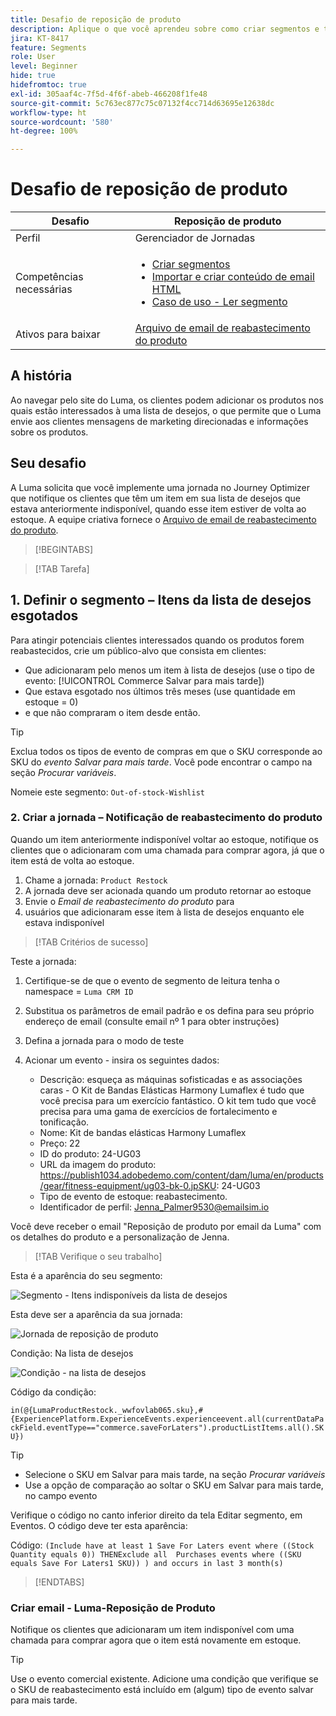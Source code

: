 ```yaml
---
title: Desafio de reposição de produto
description: Aplique o que você aprendeu sobre como criar segmentos e testar suas habilidades.
jira: KT-8417
feature: Segments
role: User
level: Beginner
hide: true
hidefromtoc: true
exl-id: 305aaf4c-7f5d-4f6f-abeb-466208f1fe48
source-git-commit: 5c763ec877c75c07132f4cc714d63695e12638dc
workflow-type: ht
source-wordcount: '580'
ht-degree: 100%

---
```


# Desafio de reposição de produto

| Desafio | Reposição de produto |
|---|---|
| Perfil | Gerenciador de Jornadas |
| Competências necessárias | <ul><li>[Criar segmentos](https://experienceleague.adobe.com/docs/journey-optimizer-learn/tutorials/profiles-segments-subscriptions/create-segments.html?lang=pt-BR)</li><li> [Importar e criar conteúdo de email HTML](https://experienceleague.adobe.com/docs/journey-optimizer-learn/tutorials/email-channel/import-and-author-html-email-content.html?lang=pt-BR)</li><li>[Caso de uso - Ler segmento](https://experienceleague.adobe.com/docs/journey-optimizer-learn/tutorials/create-journeys/use-case-read-segment.html?lang=br-PT)</li> |
| Ativos para baixar | [Arquivo de email de reabastecimento do produto](/help/challenges/assets/email-assets/ProductRestockEmail.html.zip) |

## A história

Ao navegar pelo site do Luma, os clientes podem adicionar os produtos nos quais estão interessados à uma lista de desejos, o que permite que o Luma envie aos clientes mensagens de marketing direcionadas e informações sobre os produtos.

## Seu desafio

A Luma solicita que você implemente uma jornada no Journey Optimizer que notifique os clientes que têm um item em sua lista de desejos que estava anteriormente indisponível, quando esse item estiver de volta ao estoque. A equipe criativa fornece o [Arquivo de email de reabastecimento do produto](/help/challenges/assets/email-assets/ProductRestockEmail.html.zip).

>[!BEGINTABS]

>[!TAB Tarefa]

## 1. Definir o segmento – Itens da lista de desejos esgotados

Para atingir potenciais clientes interessados quando os produtos forem reabastecidos, crie um público-alvo que consista em clientes:

* Que adicionaram pelo menos um item à lista de desejos (use o tipo de evento: [!UICONTROL Commerce Salvar para mais tarde])
* Que estava esgotado nos últimos três meses (use quantidade em estoque = 0)
* e que não compraram o item desde então.

>[!TIP]
>Exclua todos os tipos de evento de compras em que o SKU corresponde ao SKU do *evento Salvar para mais tarde*. Você pode encontrar o campo na seção *Procurar variáveis*.

Nomeie este segmento: `Out-of-stock-Wishlist`


### 2. Criar a jornada – Notificação de reabastecimento do produto

Quando um item anteriormente indisponível voltar ao estoque, notifique os clientes que o adicionaram com uma chamada para comprar agora, já que o item está de volta ao estoque.

1. Chame a jornada: `Product Restock`
2. A jornada deve ser acionada quando um produto retornar ao estoque
3. Envie o *Email de reabastecimento do produto* para
4. usuários que adicionaram esse item à lista de desejos enquanto ele estava indisponível

>[!TAB Critérios de sucesso]

Teste a jornada:

1. Certifique-se de que o evento de segmento de leitura tenha o namespace = `Luma CRM ID`
1. Substitua os parâmetros de email padrão e os defina para seu próprio endereço de email (consulte email nº 1 para obter instruções)
1. Defina a jornada para o modo de teste
1. Acionar um evento - insira os seguintes dados:

   * Descrição: esqueça as máquinas sofisticadas e as associações caras - O Kit de Bandas Elásticas Harmony Lumaflex é tudo que você precisa para um exercício fantástico. O kit tem tudo que você precisa para uma gama de exercícios de fortalecimento e tonificação.
   * Nome: Kit de bandas elásticas Harmony Lumaflex
   * Preço: 22
   * ID do produto: 24-UG03
   * URL da imagem do produto: https://publish1034.adobedemo.com/content/dam/luma/en/products/gear/fitness-equipment/ug03-bk-0.jpSKU: 24-UG03
   * Tipo de evento de estoque: reabastecimento. 
   * Identificador de perfil: Jenna_Palmer9530@emailsim.io

Você deve receber o email &quot;Reposição de produto por email da Luma&quot; com os detalhes do produto e a personalização de Jenna.

>[!TAB Verifique o seu trabalho]

Esta é a aparência do seu segmento:

![Segmento - Itens indisponíveis da lista de desejos](/help/challenges/assets/C1-S2.png)


Esta deve ser a aparência da sua jornada:

![Jornada de reposição de produto](/help/challenges/assets/c3-j3-journey.png)

Condição: Na lista de desejos

![Condição - na lista de desejos](/help/challenges/assets/c3-j3-condition.png)

Código da condição:

```in(@{LumaProductRestock._wwfovlab065.sku},#{ExperiencePlatform.ExperienceEvents.experienceevent.all(currentDataPackField.eventType=="commerce.saveForLaters").productListItems.all().SKU})```


>[!TIP]
> * Selecione o SKU em Salvar para mais tarde, na seção *Procurar variáveis*
> * Use a opção de comparação ao soltar o SKU em Salvar para mais tarde, no campo evento

Verifique o código no canto inferior direito da tela Editar segmento, em Eventos. O código deve ter esta aparência:

Código:
```(Include have at least 1 Save For Laters event where ((Stock Quantity equals 0)) THENExclude all  Purchases events where ((SKU equals Save For Laters1 SKU)) ) and occurs in last 3 month(s)```

>[!ENDTABS]

### Criar email - Luma-Reposição de Produto

Notifique os clientes que adicionaram um item indisponível com uma chamada para comprar agora que o item está novamente em estoque.



>[!TIP]
>
> Use o evento comercial existente. Adicione uma condição que verifique se o SKU de reabastecimento está incluído em (algum) tipo de evento salvar para mais tarde.
>




